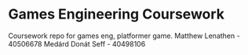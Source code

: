 # Games Engineering Coursework
Coursework repo for games eng, platformer game.
Matthew Lenathen - 40506678
Medárd Donát Seff - 40498106
